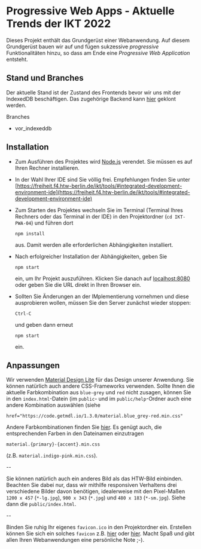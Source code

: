 # Progressive Web Apps - Aktuelle Trends der IKT 2022

Dieses Projekt enthält das Grundgerüst einer Webanwendung. Auf diesem Grundgerüst bauen wir auf und fügen sukzessive *progressive* Funktionalitäten hinzu, so dass am Ende eine *Progressive Web Application* entsteht.

## Stand und Branches

Der aktuelle Stand ist der Zustand des Frontends bevor wir uns mit der IndexedDB beschäftigen. Das zugehörige Backend kann [hier](https://github.com/jfreiheit/IKT-PWA-BACKEND-01) geklont werden.

Branches
- vor_indexeddb


## Installation

- Zum Ausführen des Projektes wird [Node.js](https://nodejs.org) verendet. Sie müssen es auf Ihren Rechner installieren. 

- In der Wahl Ihrer IDE sind Sie völlig frei. Empfehlungen finden Sie unter [https://freiheit.f4.htw-berlin.de/ikt/tools/#integrated-development-environment-ide](https://freiheit.f4.htw-berlin.de/ikt/tools/#integrated-development-environment-ide)

- Zum Starten des Projektes wechseln Sie im Terminal (Terminal Ihres Rechners oder das Terminal in der IDE) in den Projektordner (`cd IKT-PWA-04`) und führen dort 

	`npm install` 

	aus. Damit werden alle erforderlichen Abhängigkeiten installiert.

- Nach erfolgreicher Installation der Abhängigkeiten, geben Sie  

	`npm start` 

	ein, um Ihr Projekt auszuführen. Klicken Sie danach auf [localhost:8080](http://localhost:8080) oder geben Sie die URL direkt in Ihren Browser ein.

- Sollten Sie Änderungen an der IMplementierung vornehmen und diese ausprobieren wollen, müssen Sie den Server zunächst wieder stoppen:

	`Ctrl-C`

	und geben dann erneut 

	`npm start` 

	ein. 

## Anpassungen

Wir verwenden [Material Design Lite](https://getmdl.io/) für das Design unserer Anwendung. Sie können natürlich auch andere CSS-Frameworks verwenden. Sollte Ihnen die aktuelle Farbkombination aus `blue-grey` und `red` nicht zusagen, können Sie in den `index.html`-Datein (im `public`- und im `public/help`-Ordner auch eine andere Kombination auswählen (siehe

`href="https://code.getmdl.io/1.3.0/material.blue_grey-red.min.css"`

Andere Farbkombinationen finden Sie [hier](https://getmdl.io/customize/#cdn-code). Es genügt auch, die entsprechenden Farben in den Dateinamen einzutragen 

`material.{primary}-{accent}.min.css` 

(z.B. `material.indigo-pink.min.css`).

--

Sie können natürlich auch ein anderes Bild als das HTW-Bild einbinden. Beachten Sie dabei nur, dass wir mithilfe responsiven Verhaltens drei verschiedene Bilder davon benötigen, idealerweise mit den Pixel-Maßen `1200 x 457` (`*-lg.jpg`), `900 x 343` (`*.jpg`) und `480 x 183` (`*-sm.jpg`). Siehe dann die `public/index.html`.

--

Binden Sie ruhig Ihr eigenes `favicon.ico` in den Projektordner ein. Erstellen können Sie sich ein solches `favicon` z.B. [hier](https://favicon.io/) oder [hier](https://www.ionos.de/tools/favicon-generator). Macht Spaß und gibt allen Ihren Webanwendungen eine persönliche Note ;-).

 